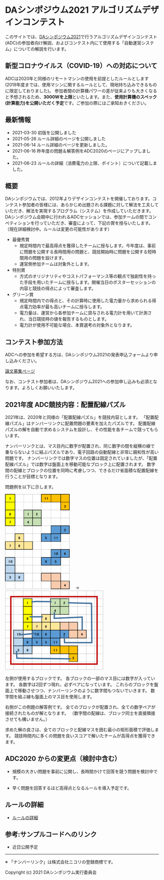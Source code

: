 # DAシンポジウム2021 アルゴリズムデザインコンテスト

このサイトでは、[DAシンポジウム2021](http://www.sig-sldm.org/das/)で行うアルゴリズムデザインコンテスト(ADC)の参加者向け解説、およびコンテスト内にて使用する「自動運営システム」についての解説を行います。

## 新型コロナウイルス（COVID-19）への対応について

ADCは2020年と同様のリモートマシンの使用を前提としたルールとします (2019年度までは、使用マシンに関するルールとして、現地持ち込みできるものに限定しておりました)。
参加者間の計算機パワーの差が従来よりも大きくなると予想されるため、**3000Wを上限**といたします。また、**使用計算機のスペック(計算能力)を公開いただく予定**です。ご参加の際にはご承知おきください。

## 最新情報

- 2021-03-30 初版を公開しました
- 2021-05-26 ルール詳細のページを公開しました
- 2021-06-14 ルール詳細のページを更新しました。
- 2021-06-16 昨年度の問題＆解答例をADC2020のページにアップしました。
- 2021-06-23 ルールの詳細（消費電力の上限、ポイント）について記載しました。

## 概要 

DAシンポジウムでは、2012年よりデザインコンテストを開催しております。コンテスト参加者の皆様には、あらかじめ出題される課題に対して解法を工夫していただき、解法を実現するプログラム（システム）を作成していただきます。DAシンポジウム会期中に行われるADCセッションでは、参加チームの間でコンペティションを行っていただき、審査によって、下記の賞を授与いたします。
（現在詳細検討中。ルールは変更の可能性があります）

- 最優秀賞
  - 規定時間内で最高得点を獲得したチームに授与します。今年度は、事前に問題を公開する長時間用の問題と、競技開始時に問題を公開する短時間用の問題を設けます。
  - 運営側参加チームは対象外とします。
- 特別賞
  - 方式のオリジナリティやコストパフォーマンス等の観点で独創性を持った手段を用いたチームに授与します。開催当日のポスターセッションの内容と競技の得点によって審査します。
- グリーン賞
  - 規定時間内での得点と、その計算時に使用した電力量から求められる得点電力効率が最も高いチームに授与します。
  - 電力量は、運営から各参加チームに貸与される電力計を用いて計測され、当日競技時の値を報告するものとします。
  - 電力計が使用不可能な場合、本賞選考の対象外となります。

## コンテスト参加方法

ADCへの参加を希望する方は、DAシンポジウム2021の発表申込フォームより申し込みください。

[論文募集ページ](http://www.sig-sldm.org/das/CFP.html)

なお、コンテスト参加者は、DAシンポジウム2021への参加申し込みも必須となります。よろしくお願いいたします。

<a name="puzzle"></a>

## 2021年度 ADC競技内容：配置配線パズル

2021年は、2020年と同様の「配置配線パズル」を競技内容とします。
「配置配線パズル」はナンバーリンクに配置問題の要素を加えたパズルです。
配置配線パズルの解を自動で求めるシステムを設計し、その性能を各チームで競ってもらいます。

ナンバーリンクとは、マス目内に数字が配置され、同じ数字の間を縦横の線で重ならないように結ぶパズルであり、電子回路の自動配線と非常に親和性が高い問題です。
ナンバーリンクでは数字マスの位置は固定されていましたが、「配置配線パズル」では数字は盤面上を移動可能なブロック上に配置されます。
数字間の配線とブロックの位置を同時に考慮しつつ、できるだけ省面積な配置配線を行うことが目標となります。

問題例を以下に示します。

![問題例](images/ex1.png)
　→　
![解答例](images/ex1ans.png)

左側が使用するブロックです。
各ブロックの一部のマス目には数字が入っています。
各数字は2回ずつ現れ、必ずペアになっています。
これらのブロックを盤面上で移動させつつ、ナンバーリンクのように数字間もつないでいきます。
数字間を結ぶ線も盤面上のマス目を使用します。

右側がこの例題の解答例です。
全てのブロックが配置され、全ての数字ペアが接続されたものが解となります。
（数字間の配線は、ブロック同士を直接隣接させても構いません。）

求めた解の良さは、全てのブロックと配線マスを囲む最小の矩形面積で評価します。
競技時間内に多くの問題を良いスコアで解いたチームが高得点を獲得できます。

## ADC2020 からの変更点（検討中含む）

- 規模の大きい問題を事前に公開し、長時間かけて回答を競う問題を検討中です。

- 早く問題を回答するほど高得点となるルールを導入予定です。

## ルールの詳細

- [ルールの詳細](rule.md)

## 参考:サンプルコードへのリンク

- 近日公開予定


---
※ 「ナンバーリンク」は株式会社ニコリの登録商標です。

Copyright (c) 2021 DAシンポジウム実行委員会
